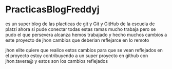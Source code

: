# PracticasBlogFreddyj
es un super blog de las placticas de git y Git y GitHub de la escuela de platzi
ahora si pude conectar todas estas ramas 
mucho trabaja pero se pudo 
el que persevera alcanza 
hemos trabajado y hecho muchos cambios a este proyecto de jhon 
cambios que deberian reflejarce en lo remoto 




jhon elite quiere que realice estos cambios para que se vean reflejados en el proyecto
estoy contribuyendo a un super proyecto en github con jhon.tavera@ y estos son los cambios reflejados 
